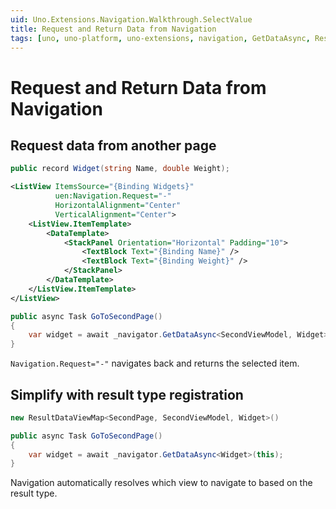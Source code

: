 ```yaml
---
uid: Uno.Extensions.Navigation.Walkthrough.SelectValue
title: Request and Return Data from Navigation
tags: [uno, uno-platform, uno-extensions, navigation, GetDataAsync, ResultDataViewMap, data-return, value-selection, navigation-result, result-data, user-selection, data-request, return-value, await-result, ListView-selection, Navigation.Request, back-navigation, type-resolution, generic-navigation, selection-page, picker-page]
---
```


# Request and Return Data from Navigation

## Request data from another page

```csharp
public record Widget(string Name, double Weight);
```

```xml
<ListView ItemsSource="{Binding Widgets}"
          uen:Navigation.Request="-"
          HorizontalAlignment="Center"
          VerticalAlignment="Center">
    <ListView.ItemTemplate>
        <DataTemplate>
            <StackPanel Orientation="Horizontal" Padding="10">
                <TextBlock Text="{Binding Name}" />
                <TextBlock Text="{Binding Weight}" />
            </StackPanel>
        </DataTemplate>
    </ListView.ItemTemplate>
</ListView>
```

```csharp
public async Task GoToSecondPage()
{
    var widget = await _navigator.GetDataAsync<SecondViewModel, Widget>(this);
}
```

`Navigation.Request="-"` navigates back and returns the selected item.

## Simplify with result type registration

```csharp
new ResultDataViewMap<SecondPage, SecondViewModel, Widget>()
```

```csharp
public async Task GoToSecondPage()
{
    var widget = await _navigator.GetDataAsync<Widget>(this);
}
```

Navigation automatically resolves which view to navigate to based on the result type.
